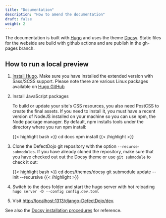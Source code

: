 ```yaml
---
title: "Documentation"
description: "How to amend the documentation"
draft: false
weight: 2
---
```


The documentation is built with [Hugo](https://gohugo.io/) and uses the theme [Docsy](https://www.docsy.dev).
Static files for the webside are build with github actions and are publish in the gh-pages branch.

## How to run a local preview

1. [Install Hugo](https://gohugo.io/getting-started/installing/). Make sure you have installed the extended version with Sass/SCSS support. Please note there are various Linux packages available on [Hugo GitHub](https://github.com/gohugoio/hugo/releases)

2. Install JavaScript packages

    To build or update your site's CSS resources, you also need PostCSS to create the final assets. If you need to install it, you must have a recent version of NodeJS installed on your machine so you can use npm, the Node package manager. By default, npm installs tools under the directory where you run npm install:

    {{< highlight bash >}}
    cd docs
    npm install
    {{< /highlight >}}

3. Clone the DefectDojo git repository with the option `--recurse-submodules`. If you have already cloned the repository, make sure that you have checked out out the Docsy theme or use `git submodule` to check it out:

    {{< highlight bash >}}
    cd docs/themes/docsy
    git submodule update --init --recursive
    {{< /highlight >}}

4. Switch to the docs folder and start the hugo server with hot reloading `hugo server -D --config config.dev.toml`
5. Visit [http://localhost:1313/django-DefectDojo/dev](http://localhost:1313/django-DefectDojo/dev).

See also the [Docsy installation procedures](https://www.docsy.dev/docs/getting-started/) for reference.
